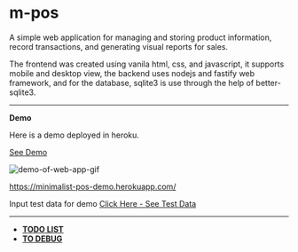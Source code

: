 # m-pos

A simple web application for managing and storing product information, record transactions, and generating visual reports for sales.

The frontend was created using vanila html, css, and javascript, it supports mobile and desktop view, the backend uses nodejs and fastify web framework, and for the database, sqlite3 is use through the help of better-sqlite3.

-----

**Demo**

Here is a demo deployed in heroku.

[See Demo](https://minimalist-pos-demo.herokuapp.com/)

![demo-of-web-app-gif](gui/img/m-pos-demo-video.gif)

https://minimalist-pos-demo.herokuapp.com/

Input test data for demo [Click Here - See Test Data](test-data.md)

------

- **[TODO LIST](todo.md)**
- **[TO DEBUG](debug.md)**